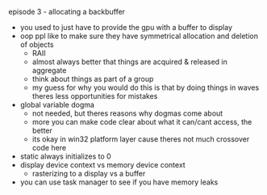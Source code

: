 episode 3 - allocating a backbuffer
- you used to just have to provide the gpu with a buffer to display
- oop ppl like to make sure they have symmetrical allocation and deletion of objects
    - RAII
    - almost always better that things are acquired & released in aggregate
    - think about things as part of a group
    - my guess for why you would do this is that by doing things in waves theres less opportunities for mistakes
- global variable dogma
    - not needed, but theres reasons why dogmas come about
    - more you can make code clear about what it can/cant access, the better
    - its okay in win32 platform layer cause theres not much crossover code here
- static always initializes to 0
- display device context vs memory device context
    - rasterizing to a display vs a buffer
- you can use task manager to see if you have memory leaks
